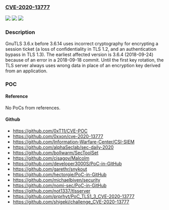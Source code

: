 ### [CVE-2020-13777](https://cve.mitre.org/cgi-bin/cvename.cgi?name=CVE-2020-13777)
![](https://img.shields.io/static/v1?label=Product&message=n%2Fa&color=blue)
![](https://img.shields.io/static/v1?label=Version&message=n%2Fa&color=blue)
![](https://img.shields.io/static/v1?label=Vulnerability&message=n%2Fa&color=brighgreen)

### Description

GnuTLS 3.6.x before 3.6.14 uses incorrect cryptography for encrypting a session ticket (a loss of confidentiality in TLS 1.2, and an authentication bypass in TLS 1.3). The earliest affected version is 3.6.4 (2018-09-24) because of an error in a 2018-09-18 commit. Until the first key rotation, the TLS server always uses wrong data in place of an encryption key derived from an application.

### POC

#### Reference
No PoCs from references.

#### Github
- https://github.com/0xT11/CVE-POC
- https://github.com/0xxon/cve-2020-13777
- https://github.com/Information-Warfare-Center/CSI-SIEM
- https://github.com/alphaSeclab/sec-daily-2020
- https://github.com/bollwarm/SecToolSet
- https://github.com/cisagov/Malcolm
- https://github.com/developer3000S/PoC-in-GitHub
- https://github.com/garethr/snykout
- https://github.com/hectorgie/PoC-in-GitHub
- https://github.com/michaelbiven/security
- https://github.com/nomi-sec/PoC-in-GitHub
- https://github.com/not1337/tlsserver
- https://github.com/prprhyt/PoC_TLS1_3_CVE-2020-13777
- https://github.com/shigeki/challenge_CVE-2020-13777


